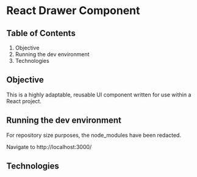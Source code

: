 # React Drawer Component

Table of Contents
------
1. Objective
2. Running the dev environment
3. Technologies

## Objective
This is a highly adaptable, reusable UI component written for use within a React project.

## Running the dev environment
For repository size purposes, the node_modules have been redacted.

Navigate to http://localhost:3000/

## Technologies
